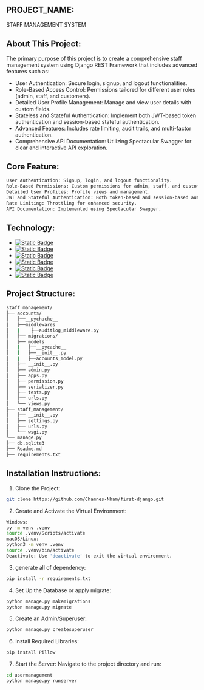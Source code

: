 ## PROJECT_NAME:
STAFF MANAGEMENT SYSTEM


## About This Project:
The primary purpose of this project is to create a comprehensive staff management system using Django REST Framework that includes advanced features such as:

- User Authentication: Secure login, signup, and logout functionalities.
- Role-Based Access Control: Permissions tailored for different user roles (admin, staff, and customers).
- Detailed User Profile Management: Manage and view user details with custom fields.
- Stateless and Stateful Authentication: Implement both JWT-based token authentication and session-based stateful authentication.
- Advanced Features: Includes rate limiting, audit trails, and multi-factor authentication.
- Comprehensive API Documentation: Utilizing Spectacular Swagger for clear and interactive API exploration.


## Core Feature:
````sh
User Authentication: Signup, login, and logout functionality.
Role-Based Permissions: Custom permissions for admin, staff, and customer roles.
Detailed User Profiles: Profile views and management.
JWT and Stateful Authentication: Both token-based and session-based authentication.
Rate Limiting: Throttling for enhanced security.
API Documentation: Implemented using Spectacular Swagger.
````

## Technology:

- [![Static Badge]( https://img.shields.io/badge/Python-3.9+-blue.svg)](https://www.python.org/)
- [![Static Badge](https://img.shields.io/badge/Django-5.1.2-green.svg)](https://www.djangoproject.com/)
- [![Static Badge](https://img.shields.io/badge/DRF-3.14-red.svg)](https://www.django-rest-framework.org/)
- [![Static Badge](https://img.shields.io/badge/Git-2.40-orange.svg)]( https://git-scm.com/)
- [![Static Badge](https://img.shields.io/badge/GitHub-Repo-blue.svg)]( https://github.com/)
- [![Static Badge](https://img.shields.io/badge/SQLite-3-lightgrey.svg)](https://www.sqlite.org/)

## Project Structure:
```sh
staff_management/
├── accounts/  
│   ├──__pychache__  
│   ├──middlewares   
│   |    ├──auditlog_middleware.py
│   ├── migrations/        
│   ├── models
│   |   ├──__pycache__
│   |   ├──__init__.py
│   |   ├──accounts_model.py      
│   ├── __init__.py         
│   ├── admin.py            
│   ├── apps.py      
│   ├── permission.py
│   ├── serializer.py
│   ├── tests.py            
│   ├── urls.py            
│   └── views.py            
├── staff_management/         
│   ├── __init__.py         
│   ├── settings.py         
│   ├── urls.py             
│   └── wsgi.py             
└── manage.py 
├── db.sqlite3
├── Readme.md
├── requirements.txt              

```

## Installation Instructions:
1. Clone the Project:
````sh
git clone https://github.com/Chamnes-Nham/first-django.git
````

2. Create and Activate the Virtual Environment:
````sh
Windows:
py -m venv .venv
source .venv/Scripts/activate
macOS/Linux:
python3 -m venv .venv
source .venv/bin/activate
Deactivate: Use 'deactivate' to exit the virtual environment.
````

3. generate all of dependency:
```sh
pip install -r requirements.txt
```

4. Set Up the Database or apply migrate:
````sh
python manage.py makemigrations
python manage.py migrate
````

5. Create an Admin/Superuser:
````sh
python manage.py createsuperuser
````

6. Install Required Libraries:
````sh
pip install Pillow
````

7. Start the Server:
Navigate to the project directory and run:
```sh
cd usermanagement
python manage.py runserver
```